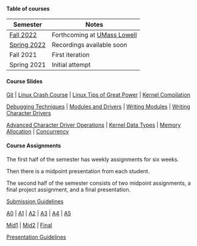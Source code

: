 #### Table of courses

|Semester|Notes|
|---|---|
|[Fall 2022](course_fall2022.html)|Forthcoming at [UMass Lowell](https://uml.edu)|
|[Spring 2022](course_spring2022.html)|Recordings available soon|
|Fall 2021|First iteration|
|Spring 2021|Initial attempt|

#### Course Slides
[Git](git.html) | [Linux Crash Course](linux_crash_course.html) | [Linux Tips of Great Power](linux_tips_of_great_power.html) | [Kernel Compilation](kernel_compilation.html)

[Debugging Techniques](debugging_techniques.html) | [Modules and Drivers](modules_drivers.html) | [Writing Modules](writing_modules.html) | [Writing Character Drivers](writing_character_drivers.html)

[Advanced Character Driver Operations](advanced_char_driver_ops.html) | [Kernel Data Types](kernel_data_types.html) | [Memory Allocation](memory_allocation.html) | [Concurrency](concurrency.html) 

#### Course Assignments
The first half of the semester has weekly assignments for six weeks.

Then there is a midpoint presentation from each student.

The second half of the semester consists of two midpoint assignments, a final project assignment, and a final presentation.

[Submission Guidelines](submission_guidelines.html)

[A0](A0.html) | [A1](A1.html) | [A2](A2.html) | [A3](A3.html) | [A4](A4.html) | [A5](A5.html)

[Mid1](mid1.html) | [Mid2](mid2.html) | [Final](final.html)

[Presentation Guidelines](presentation_guidelines.html)
